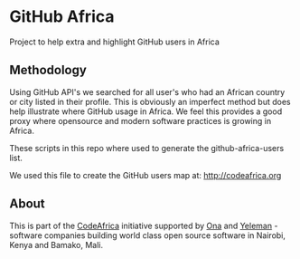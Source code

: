 GitHub Africa
=============

Project to help extra and highlight GitHub users in Africa

Methodology
-----------

Using GitHub API's we searched for all user's who had an African country or city listed in their profile.  This is obviously an imperfect method but does help illustrate where GitHub usage in Africa.  We feel this provides a good proxy where opensource and modern software practices is growing in Africa. 

These scripts in this repo where used to generate the github-africa-users list.

We used this file to create the GitHub users map at: http://codeafrica.org

About
-----

This is part of the [CodeAfrica](http://codeafrica.org) initiative supported by [Ona](http://company.ona.io) and [Yeleman](http://yeleman.com) - software companies building world class open source software in Nairobi, Kenya and Bamako, Mali.  




